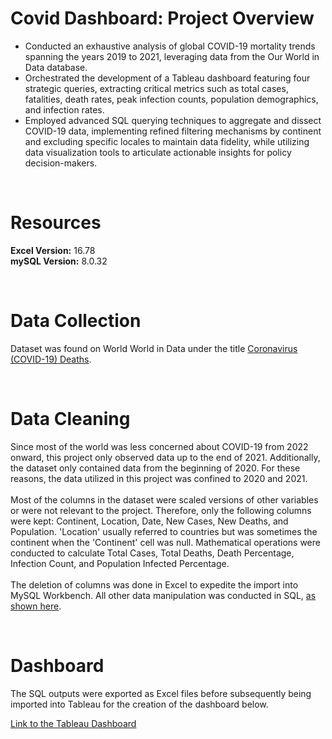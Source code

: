 # Covid Dashboard: Project Overview
- Conducted an exhaustive analysis of global COVID-19 mortality trends spanning the years 2019 to 2021, leveraging data from the Our World in Data database.
- Orchestrated the development of a Tableau dashboard featuring four strategic queries, extracting critical metrics such as total cases, fatalities, death rates, peak infection counts, population demographics, and infection rates.
- Employed advanced SQL querying techniques to aggregate and dissect COVID-19 data, implementing refined filtering mechanisms by continent and excluding specific locales to maintain data fidelity, while utilizing data visualization tools to articulate actionable insights for policy decision-makers.


<br>

# Resources 
**Excel Version:** 16.78<br>
**mySQL Version:** 8.0.32<br>



<br>

# Data Collection
Dataset was found on World World in Data under the title [Coronavirus (COVID-19) Deaths](https://ourworldindata.org/covid-deaths).<br>



<br>

# Data Cleaning
Since most of the world was less concerned about COVID-19 from 2022 onward, this project only observed data up to the end of 2021. Additionally, the dataset only contained data from the beginning of 2020. For these reasons, the data utilized in this project was confined to 2020 and 2021. <br><br>
Most of the columns in the dataset were scaled versions of other variables or were not relevant to the project. Therefore, only the following columns were kept: Continent, Location, Date, New Cases, New Deaths, and Population. 'Location' usually referred to countries but was sometimes the continent when the 'Continent' cell was null. Mathematical operations were conducted to calculate Total Cases, Total Deaths, Death Percentage, Infection Count, and Population Infected Percentage. <br><br>
The deletion of columns was done in Excel to expedite the import into MySQL Workbench. All other data manipulation was conducted in SQL, [as shown here](/Covid_Dashboard.sql). <br>



<br>

# Dashboard
The SQL outputs were exported as Excel files before subsequently being imported into Tableau for the creation of the dashboard below.



[Link to the Tableau Dashboard](https://public.tableau.com/app/profile/lucino.garcia/viz/CovidDashboard2019-2021_17121143050260/Dashboard1?publish=yes)
